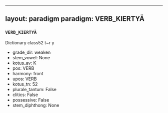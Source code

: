 
---
layout: paradigm
paradigm: VERB_KIERTYÄ
---
### ` VERB_KIERTYÄ `

Dictionary class52 t~r y
* grade_dir: weaken
* stem_vowel: None
* kotus_av: K
* pos: VERB
* harmony: front
* upos: VERB
* kotus_tn: 52
* plurale_tantum: False
* clitics: False
* possessive: False
* stem_diphthong: None
